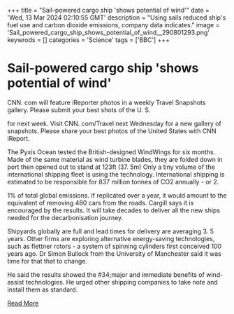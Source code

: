 +++
title = "Sail-powered cargo ship 'shows potential of wind'"
date = 'Wed, 13 Mar 2024 02:10:55 GMT'
description = "Using sails reduced ship's fuel use and carbon dioxide emissions, company data indicates."
image = 'Sail_powered_cargo_ship_shows_potential_of_wind__290801293.png'
keywrods =  []
categories = 'Science'
tags = ['BBC']
+++

# Sail-powered cargo ship 'shows potential of wind'

CNN.
com will feature iReporter photos in a weekly Travel Snapshots gallery.
Please submit your best shots of the U.
S.

for next week.
Visit CNN.
com/Travel next Wednesday for a new gallery of snapshots.
Please share your best photos of the United States with CNN iReport.

The Pyxis Ocean tested the British-designed WindWings for six months.
Made of the same material as wind turbine blades, they are folded down in port then opened out to stand at 123ft (37.
5m) Only a tiny volume of the international shipping fleet is using the technology.
International shipping is estimated to be responsible for 837 million tonnes of CO2 annually - or 2.

1% of total global emissions.
If replicated over a year, it would amount to the equivalent of removing 480 cars from the roads.
Cargill says it is encouraged by the results.
It will take decades to deliver all the new ships needed for the decarbonisation journey.

Shipyards globally are full and lead times for delivery are averaging 3.
5 years.
Other firms are exploring alternative energy-saving technologies, such as flettner rotors - a system of spinning cylinders first conceived 100 years ago.
Dr Simon Bullock from the University of Manchester said it was time for that that to change.

He said the results showed the <bb>#34;major and immediate benefits of wind-assist technologies.
He urged other shipping companies to take note and install them as standard.


[Read More](https://www.bbc.co.uk/news/technology-68543677)
